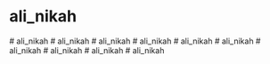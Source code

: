﻿# ali_nikah
﻿# ali_nikah
﻿# ali_nikah
﻿# ali_nikah
﻿# ali_nikah
﻿# ali_nikah
﻿# ali_nikah
﻿# ali_nikah
﻿# ali_nikah
﻿# ali_nikah
﻿# ali_nikah

